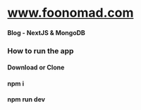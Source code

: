 # www.foonomad.com
#### Blog - NextJS &amp; MongoDB

### How to run the app

#### Download or Clone 
#### npm i 
#### npm run dev 